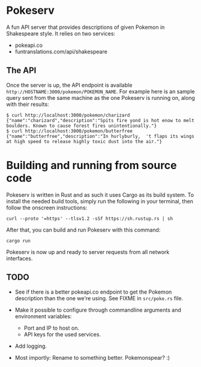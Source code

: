 # Pokeserv

A fun API server that provides descriptions of given Pokemon in Shakespeare style. It relies on two
services:

* pokeapi.co
* funtranslations.com/api/shakespeare

## The API

Once the server is up, the API endpoint is available `http://HOSTNAME:3000/pokemon/POKEMON_NAME`.
For example here is an sample query sent from the same machine as the one Pokeserv is running on,
along with their results:

```
$ curl http://localhost:3000/pokemon/charizard
{"name":"charizard","description":"Spits fire yond is hot enow to melt boulders. Known to cause forest fires unintentionally."}
$ curl http://localhost:3000/pokemon/butterfree
{"name":"butterfree","description":"In hurlyburly,  't flaps its wings at high speed to release highly toxic dust into the air."}
```

# Building and running from source code

Pokeserv is written in Rust and as such it uses Cargo as its build system. To install the needed
build tools, simply run the following in your terminal, then follow the onscreen instructions:

```
curl --proto '=https' --tlsv1.2 -sSf https://sh.rustup.rs | sh
```

After that, you can build and run Pokeserv with this command:

```
cargo run
```

Pokeserv is now up and ready to server requests from all network interfaces.

## TODO

* See if there is a better pokeapi.co endpoint to get the Pokemon description than the one we're
  using. See FIXME in `src/poke.rs` file.

* Make it possible to configure through commandline arguments and environment variables:
  * Port and IP to host on.
  * API keys for the used services.

* Add logging.

* Most importly: Rename to something better. Pokemonspear? :)
